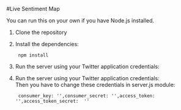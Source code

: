 #Live Sentiment Map

You can run this on your own if you have Node.js installed.

1. Clone the repository
2. Install the dependencies:

        npm install
3. Run the server using your Twitter application credentials:    
4. Run the server using your Twitter application credentials:  
        Then you have to change these credentials in server.js module:
	
        consumer_key: '',consumer_secret: '',access_token:  '',access_token_secret:  ''
